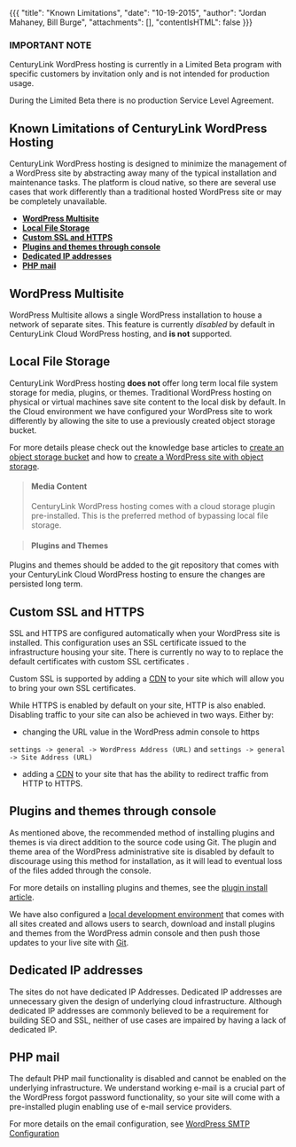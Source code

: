 {{{
  "title": "Known Limitations",
  "date": "10-19-2015",
  "author": "Jordan Mahaney, Bill Burge",
  "attachments": [],
  "contentIsHTML": false
}}}

### IMPORTANT NOTE

CenturyLink WordPress hosting is currently in a Limited Beta program with specific customers by invitation only and is not intended for production usage.

During the Limited Beta there is no production Service Level Agreement.

## Known Limitations of CenturyLink WordPress Hosting
CenturyLink WordPress hosting is designed to minimize the management of a WordPress site by abstracting away many of the typical installation and maintenance tasks. The platform is cloud native, so there are several use cases that work differently than a traditional hosted WordPress site or may be completely unavailable.


* [__WordPress Multisite__](#multisite)
* [__Local File Storage__](#storage)
* [__Custom SSL and HTTPS__](#ssl)
* [__Plugins and themes through console__](#plugins)
* [__Dedicated IP addresses__](#ip-address)
* [__PHP mail__](#mail)

## <a name="multisite"></a>WordPress Multisite
WordPress Multisite allows a single WordPress installation to house a network of separate sites. This feature is currently *disabled* by default in CenturyLink Cloud WordPress hosting, and __is not__ supported.

## <a name="storage"></a>Local File Storage
CenturyLink WordPress hosting __does not__ offer long term local file system storage for media, plugins, or themes. Traditional WordPress hosting on physical or virtual machines save site content to the local disk by default.  In the Cloud environment we have configured your WordPress site to work differently by allowing the site to use a previously created object storage bucket.

For more details please check out the knowledge base articles to [create an object storage bucket](https://www.ctl.io/knowledge-base/object-storage/using-object-storage-from-the-control-portal/) and how to [create a WordPress site with object storage](https://www.ctl.io/knowledge-base/wordpress/getting-started-with-wordpress-as-a-service/).

> #### Media Content
>CenturyLink WordPress hosting comes with a cloud storage plugin pre-installed. This is the preferred method of bypassing local file storage.

> #### Plugins and Themes
Plugins and themes should be added to the git repository that comes with your CenturyLink Cloud WordPress hosting to ensure the changes are persisted long term.

## <a name="ssl"></a>Custom SSL and HTTPS
SSL and HTTPS are configured automatically when your WordPress site is installed. This configuration uses an SSL certificate issued to the infrastructure housing your site. There is currently no way to to replace the default certificates with custom SSL certificates .

Custom SSL is supported by adding a [CDN](https://www.ctl.io/knowledge-base/wordpress/wordpress-cloudflare-ssl-configuration/) to your site which will allow you to bring your own SSL certificates.

While HTTPS is enabled by default on your site, HTTP is also enabled. Disabling traffic to your site can also be achieved in two ways. Either by:

* changing the URL value in the WordPress admin console to https

```settings -> general -> WordPress Address (URL)``` and ```settings -> general -> Site Address (URL)```
* adding a [CDN](https://www.ctl.io/knowledge-base/wordpress/wordpress-cloudflare-ssl-configuration/) to your site that has the ability to redirect traffic from HTTP to HTTPS.

## <a name="plugins"></a>Plugins and themes through console
As mentioned above, the recommended method of installing plugins and themes is via direct addition to the source code using Git. The plugin and theme area of the WordPress administrative site is disabled by default to discourage using this method for installation, as it will lead to eventual loss of the files added through the console.

For more details on installing plugins and themes, see the [plugin install article](https://www.ctl.io/knowledge-base/wordpress/wordpress-plugin-installation/).

We have also configured a [local development environment](https://www.ctl.io/knowledge-base/wordpress/wordpress-local-development/) that comes with all sites created and allows users to search, download and install plugins and themes from the WordPress admin console and then push those updates to your live site with [Git](https://www.ctl.io/knowledge-base/wordpress/wordpress-site-updates-with-git/).

## <a name="ip-address"></a>Dedicated IP addresses
The sites do not have dedicated IP Addresses. Dedicated IP addresses are unnecessary given the design of underlying cloud infrastructure. Although dedicated IP addresses are commonly believed to be a requirement for building SEO and SSL, neither of use cases are impaired by having a lack of dedicated IP.

## <a name="mail"></a>PHP mail
The default PHP mail functionality is disabled and cannot be enabled on the underlying infrastructure. We understand working e-mail is a crucial part of the WordPress forgot password functionality, so your site will come with a pre-installed plugin enabling use of e-mail service providers.

For more details on the email configuration, see [WordPress SMTP Configuration](wordpress-SMTP-Configuration.md)
